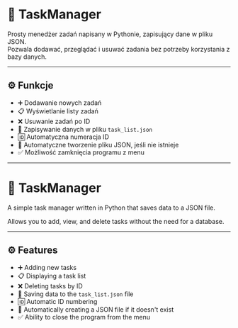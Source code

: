 # 🧠 TaskManager


Prosty menedżer zadań napisany w Pythonie, zapisujący dane w pliku JSON.  
Pozwala dodawać, przeglądać i usuwać zadania bez potrzeby korzystania z bazy danych.

---

## ⚙️ Funkcje

- ➕ Dodawanie nowych zadań  
- 📋 Wyświetlanie listy zadań  
- ❌ Usuwanie zadań po ID  
- 💾 Zapisywanie danych w pliku `task_list.json`  
- 🆔 Automatyczna numeracja ID  
- 🧹 Automatyczne tworzenie pliku JSON, jeśli nie istnieje  
- ✅ Możliwość zamknięcia programu z menu  

-------------------------------------------------------------------------------------------------------

# 🧠 TaskManager

A simple task manager written in Python that saves data to a JSON file.

Allows you to add, view, and delete tasks without the need for a database.

---

## ⚙️ Features

- ➕ Adding new tasks
- 📋 Displaying a task list
- ❌ Deleting tasks by ID
- 💾 Saving data to the `task_list.json` file
- 🆔 Automatic ID numbering
- 🧹 Automatically creating a JSON file if it doesn't exist
- ✅ Ability to close the program from the menu
